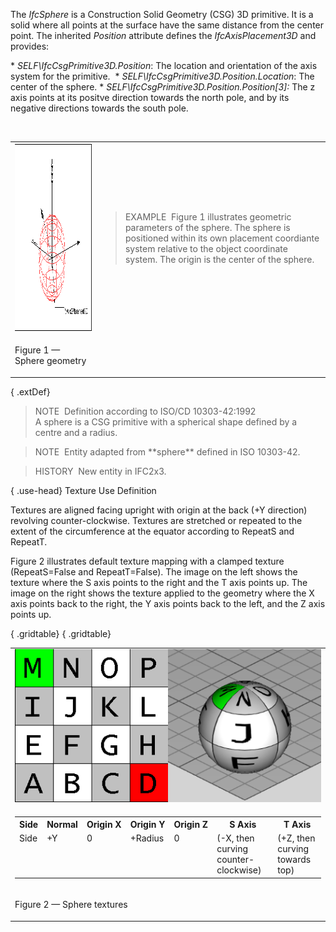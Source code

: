 The _IfcSphere_ is a Construction Solid Geometry (CSG) 3D primitive. It is a solid where all points at the surface have the same distance from the center point. The inherited _Position_ attribute defines the _IfcAxisPlacement3D_ and provides:

\* _SELF\IfcCsgPrimitive3D.Position_: The location and orientation of the axis system for the primitive.&nbsp;
\* _SELF\IfcCsgPrimitive3D.Position.Location_: The center of the sphere.
\* _SELF\IfcCsgPrimitive3D.Position.Position[3]:_ The z axis points at its positve direction towards the north pole, and by its negative directions towards the south pole.

&nbsp;

<table summary="illustration">
<tr>
<td><img src="../../../../../../figures/ifcsphere-layout1.png" border="0" height="300" width="400" alt="sphere"></td>
<td><blockquote class="example">EXAMPLE&nbsp; Figure 1 illustrates geometric parameters of the sphere. The sphere is positioned within its own placement
coordiante system relative to the object coordinate system. The origin is the center of the sphere.</blockquote>
</td></tr>
<tr>
<td>
<p class="figure">Figure 1 &mdash; Sphere geometry</p>
</td>
</tr>
</table>



{ .extDef}
> NOTE&nbsp; Definition according to ISO/CD 10303-42:1992  
> A sphere is a CSG primitive with a spherical shape defined by a centre and a radius.

> NOTE&nbsp; Entity adapted from \*\*sphere\*\* defined in ISO 10303-42.

> HISTORY&nbsp; New entity in IFC2x3.

{ .use-head}
Texture Use Definition

Textures are aligned facing upright with origin at the back (+Y direction) revolving counter-clockwise. Textures are stretched or repeated to the extent of the circumference at the equator according to RepeatS and RepeatT.

Figure 2 illustrates default texture mapping with a clamped texture (RepeatS=False and RepeatT=False). The image on the left shows the texture where the S axis points to the right and the T axis points up. The image on the right shows the texture applied to the geometry where the X axis points back to the right, the Y axis points back to the left, and the Z axis points up.

{ .gridtable}
{ .gridtable}
<table summary="texture" class="gridtable">
<tr>
<td><img src="../../../../../../figures/ifcsphere-texture.png" alt="texture"></td>
</tr>
<tr>
<td>
<table summary="texture" width="512" class="gridtable">
<tr valign="top">
<th>Side</th>
<th>Normal</th>
<th>Origin&nbsp;X</th>
<th>Origin&nbsp;Y</th>
<th>Origin&nbsp;Z</th>
<th>S&nbsp;Axis</th>
<th>T&nbsp;Axis</th>
</tr>
<tr valign="top">
<td>Side</td>
<td>+Y</td>
<td>0</td>
<td>+Radius</td>
<td>0</td>
<td>(-X, then curving counter-clockwise)</td>
<td>(+Z, then curving towards top)</td>
</tr>
</table>
</td>
</tr>
<tr>
<td>
<p class="figure">Figure 2 &mdash; Sphere textures</p>
</td>
</tr>
</table>
